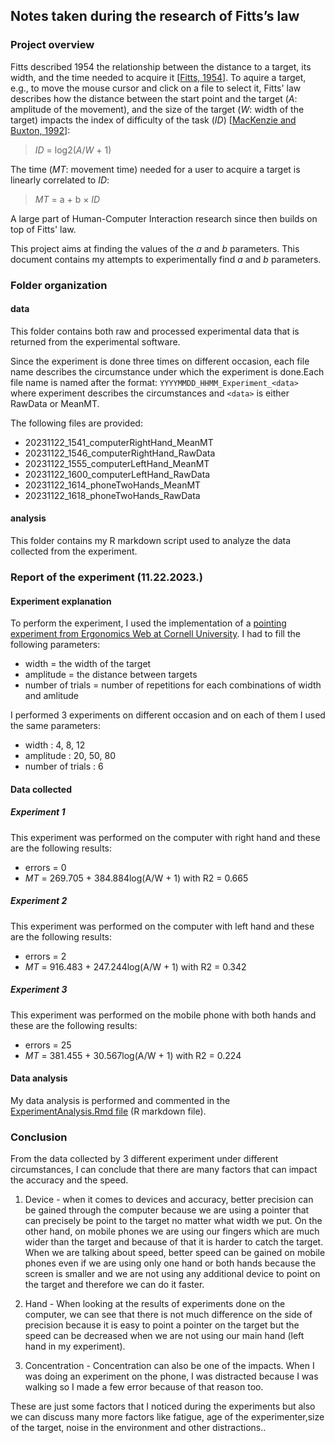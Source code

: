 ## Notes taken during the research of Fitts’s law


### Project overview

Fitts described 1954 the relationship between the distance to a target, its width, and the time needed to acquire it [[Fitts, 1954](http://www2.psychology.uiowa.edu/faculty/mordkoff/InfoProc/pdfs/Fitts%201954.pdf)]. 
To aquire a target, e.g., to move the mouse cursor and click on a file to select it, Fitts' law describes how the distance between the start point and the target (_A_: amplitude of the movement), and the size of the target (_W_: width of the target) impacts the index of difficulty of the task (_ID_) [[MacKenzie and Buxton, 1992](http://www.billbuxton.com/fitts92.html)]:

> _ID_ = log2(_A_/_W_ + 1)

The time (_MT_: movement time) needed for a user to acquire a target is linearly correlated to _ID_:

> _MT_ = a + b × _ID_

A large part of Human-Computer Interaction research since then builds on top of Fitts' law.

This project aims at finding the values of the _a_ and _b_ parameters. This document contains my attempts to experimentally find _a_ and _b_ parameters.

### Folder organization

#### data

This folder contains both raw and processed experimental data that is returned from the experimental software. 

Since the experiment is done three times on different occasion, each file name describes the circumstance under which the experiment is done.Each file name is named after the format: `YYYYMMDD_HHMM_Experiment_<data>` where experiment describes the circumstances and `<data>` is either RawData or MeanMT.

The following files are provided:
- 20231122_1541_computerRightHand_MeanMT
- 20231122_1546_computerRightHand_RawData
- 20231122_1555_computerLeftHand_MeanMT
- 20231122_1600_computerLeftHand_RawData
- 20231122_1614_phoneTwoHands_MeanMT
- 20231122_1618_phoneTwoHands_RawData

#### analysis

This folder contains my R markdown script used to analyze the data collected from the experiment. 

### Report of the experiment (11.22.2023.)

#### Experiment explanation

To perform the experiment, I used the implementation of a [pointing experiment from Ergonomics Web at Cornell University](http://ergo.human.cornell.edu/FittsLaw/FittsLaw.html). I had to fill the following parameters:

- width = the width of the target
- amplitude = the distance between targets
- number of trials = number of repetitions for each combinations of width and amlitude

I performed 3 experiments on different occasion and on each of them I used the same parameters:
- width : 4, 8, 12
- amplitude : 20, 50, 80
- number of trials : 6


#### Data collected

##### Experiment 1
This experiment was performed on the computer with right hand and these are the following results:
- errors = 0
- _MT_ = 269.705 + 384.884log(A/W + 1) with R2 = 0.665

##### Experiment 2
This experiment was performed on the computer with left hand and these are the following results:
- errors = 2
- _MT_ = 916.483 + 247.244log(A/W + 1) with R2 = 0.342

##### Experiment 3
This experiment was performed on the mobile phone with both hands and these are the following results:
- errors = 25
- _MT_ = 381.455 + 30.567log(A/W + 1) with R2 = 0.224


#### Data analysis

My data analysis is performed and commented in the [ExperimentAnalysis.Rmd file](./analysis/ExperimentAnalysis.Rmd) (R markdown file).

### Conclusion

From the data collected by 3 different experiment under different circumstances, I can conclude that there are many factors that can impact the accuracy and the speed. 

1. Device - when it comes to devices and accuracy, better precision can be gained through the computer because we are using a pointer that can precisely be point to the target no matter what width we put. On the other hand, on mobile phones we are using our fingers which are much wider than the target and because of that it is harder to catch the target. When we are talking about speed, better speed can be gained on mobile phones even if we are using only one hand or both hands because the screen is smaller and we are not using any additional device to point on the target and therefore we can do it faster.

2. Hand - When looking at the results of experiments done on the computer, we can see that there is not much difference on the side of precision because it is easy to point a pointer on the target but the speed can be decreased when we are not using our main hand (left hand in my experiment).

3. Concentration - Concentration can also be one of the impacts. When I was doing an experiment on the phone, I was distracted because I was walking so I made a few error because of that reason too.

These are just some factors that I noticed during the experiments but also we can discuss many more factors like fatigue, age of the experimenter,size of the target, noise in the environment and other distractions..


```R

```
